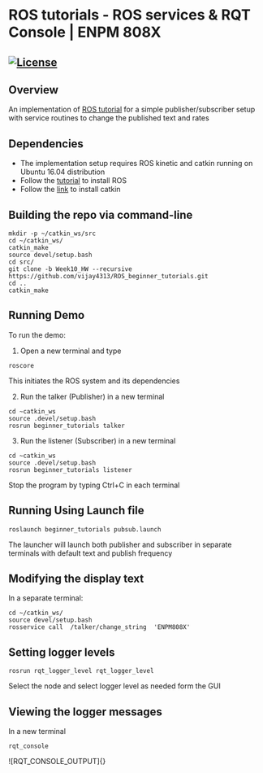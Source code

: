 # ROS tutorials - ROS services & RQT Console | ENPM 808X
[![License](https://img.shields.io/badge/License-BSD%203--Clause-blue.svg)](https://opensource.org/licenses/BSD-3-Clause)
---

## Overview

An implementation of [ROS tutorial](http://wiki.ros.org/ROS/Tutorials/) for a simple publisher/subscriber setup with service routines to change the published text and rates

## Dependencies

* The implementation setup requires ROS kinetic and catkin running on Ubuntu 16.04 distribution
* Follow the [tutorial](http://wiki.ros.org/kinetic/Installation/Ubuntu) to install ROS
* Follow the [link](https://catkin-tools.readthedocs.io/en/latest/installing.html) to install catkin

## Building the repo via command-line
```
mkdir -p ~/catkin_ws/src
cd ~/catkin_ws/
catkin_make
source devel/setup.bash
cd src/
git clone -b Week10_HW --recursive https://github.com/vijay4313/ROS_beginner_tutorials.git
cd ..
catkin_make
```

## Running Demo
To run the demo:
1. Open a new terminal and type 
```
roscore
```
This initiates the ROS system and its dependencies

2. Run the talker (Publisher) in a new terminal
```
cd ~catkin_ws
source .devel/setup.bash
rosrun beginner_tutorials talker
```
3. Run the listener (Subscriber) in a new terminal
```
cd ~catkin_ws
source .devel/setup.bash
rosrun beginner_tutorials listener
```
Stop the program by typing Ctrl+C in each terminal

## Running Using Launch file
```
roslaunch beginner_tutorials pubsub.launch
```

The launcher will launch both publisher and subscriber in separate terminals with default text and publish frequency

## Modifying the display text
In a separate terminal:
```
cd ~/catkin_ws/
source devel/setup.bash
rosservice call  /talker/change_string  'ENPM808X'
```

## Setting logger levels
```
rosrun rqt_logger_level rqt_logger_level
```
Select the node and select logger level as needed form the GUI

## Viewing the logger messages
In a new terminal
```
rqt_console
```
![RQT_CONSOLE_OUTPUT]{}

